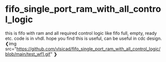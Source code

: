# fifo_single_port_ram_with_all_control_logic
this is fifo with ram and all required control logic like fifo full, empty, ready etc. code is in vhdl. hope you find this is useful, can be useful in cdc design.
❮img src="https://github.com/vlsicad/fifo_single_port_ram_with_all_control_logic/blob/main/test_wf1.gif" ❯

